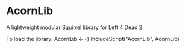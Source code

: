 # AcornLib
A lightweight modular Squirrel library for Left 4 Dead 2.

To load the library:
AcornLib <- {}
IncludeScript("AcornLib", AcornLib)
